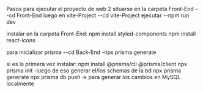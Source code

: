Pasos para ejecutar el proyecto de web 2
situarse en la carpeta Front-End
--cd Front-End
luego en vite-Project
--cd vite-Project
ejecutar
--npm run dev


instalar en la carpeta Front-End:
npm install styled-components
npm install react-icons

para inicializar prisma
--cd Back-End
-npx prisma generate

si es la primera vez instalar:
npm install @prisma/cli @prisma/client
npx prisma init
-luego de eso generar el/los schemas de la bd
npx prisma generate
npx prisma db push -> para generar los cambios en MySQL localmente

